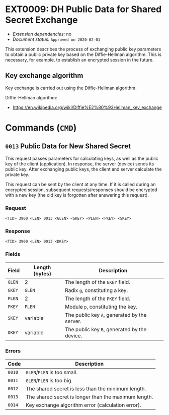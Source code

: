 # EXT0009: DH Public Data for Shared Secret Exchange

* *Extension dependencies:* no
* *Document status:* `Approved on 2020-02-01`

This extension describes the process of exchanging public key parameters to obtain a public private key based on the Diffie-Hellman algorithm. This is necessary, for example, to establish an encrypted session in the future.

## Key exchange algorithm

Key exchange is carried out using the Diffie-Hellman algorithm.

Diffie-Hellman algorithm:
* https://en.wikipedia.org/wiki/Diffie%E2%80%93Hellman_key_exchange


# Commands (`CMD`)


## `0013` Public Data for New Shared Secret

This request passes parameters for calculating keys, as well as the public key of the client (application). In response, the server (device) sends its public key. After exchanging public keys, the client and server calculate the private key.

This request can be sent by the client at any time. If it is called during an encrypted session, subsequent requests/responses should be encrypted with a new key (the old key is forgotten after answering this request).

### Request

```
<TID> 3900 <LEN> 0013 <GLEN> <GKEY> <PLEN> <PKEY> <SKEY>
```

### Response

```
<TID> 3900 <LEN> 0013 <DKEY>
```

### Fields

Field        | Length (bytes) | Description
-------------|----------------|------------
`GLEN`       | 2              | The length of the `GKEY` field.
`GKEY`       | `GLEN`         | Radix `g`, constituting a key.
`PLEN`       | 2              | The length of the `PKEY` field.
`PKEY`       | `PLEN`         | Module `p`, constituting the key.
`SKEY`       | variable       | The public key `A`, generated by the server.
`DKEY`       | variable       | The public key `B`, generated by the device.

### Errors

Code   | Description
-------|------------
`0010` | `GLEN`/`PLEN` is too small.
`0011` | `GLEN`/`PLEN` is too big.
`0012` | The shared secret is less than the minimum length.
`0013` | The shared secret is longer than the maximum length.
`0014` | Key exchange algorithm error (calculation error).

